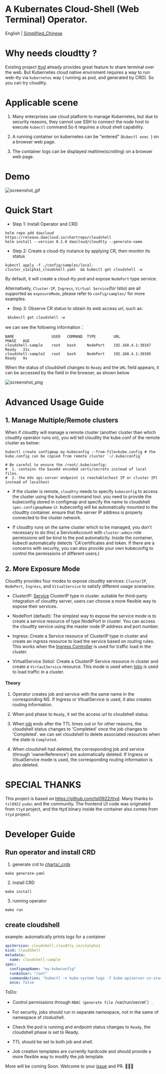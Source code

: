 # A Kubernates Cloud-Shell (Web Terminal) Operator.

English | [Simplified_Chinese](https://github.com/cloudtty/cloudtty/blob/main/README_zh.md)

# Why needs cloudtty ?

Existing project [ttyd](https://github.com/tsl0922/ttyd) already provides great feature to share terminal over the web.
But Kubernetes cloud native enviroment requires a way to run web-tty via `kubernetes` way ( running as pod, and generated by CRD).
So you can try cloudtty.

# Applicable scene

1. Many enterprises use cloud platform to manage Kubernetes, but due to security reasons, they cannot use SSH to connect the node host to execute `kubectl` command.So it requires a cloud shell capability.

2. A running container on kubernetes can be "entered" (`Kubectl exec `) on a browser web page.

3. The container logs can be displayed realtime(scrolling) on a browser web page.

# Demo

![screenshot_gif](https://github.com/cloudtty/cloudtty/raw/main/docs/snapshot.gif)

# Quick Start

- Step 1: Install Operator and CRD

```
helm repo add daocloud  https://release.daocloud.io/chartrepo/cloudshell
helm install --version 0.1.0 daocloud/cloudtty --generate-name
```

- Step 2: Create a cloud-tty instance by applying CR, then monitor its status
```
kubectl apply -f ./config/samples/local-cluster_v1alpha1_cloudshell.yaml  && kubectl get cloudshell -w
```
By default, it will create a cloud-tty pod and expose `NodePort` type service.

Alternatively, `Cluster-IP`, `Ingress`, `Virtual Service`(for Istio) are all supported as `exposureMode`, please refer to `config/samples/` for more examples.

- Step 3: Observe CR status to obtain its web access url, such as:

```
 $kubectl get cloudshell -w
```

we can see the following information：

```shell
NAME                 USER   COMMAND  TYPE        URL                 PHASE   AGE
cloudshell-sample    root   bash     NodePort    192.168.4.1:30167   Ready   31s
cloudshell-sample2   root   bash     NodePort    192.168.4.1:30385   Ready   9s
```

When the status of cloudshell changes to `Ready` and the `URL` field appears, it can be accessed by the field in the browser, as shown below

![screenshot_png](https://github.com/cloudtty/cloudtty/raw/main/docs/snapshot.png)


# Advanced Usage Guide

## 1. Manage Multiple/Remote clusters

When if cloudtty will manage a remote cluster (another cluster than which cloudtty operator runs on), you will tell cloudtty the kube.conf of the remote cluster as below:

```
kubectl create configmap my-kubeconfig --from-file=kube.config # the kube.config can be copied from remote cluster `~/.kube/config`

# Be careful to ensure the /root/.kube/config:
#  1. contains the base64 encoded certs/secrets instead of local files.
#  2. the k8s api-server endpoint is reachable(host IP or cluster IP) instead of localhost
```

* If the cluster is remote, `cloudtty` needs to specify `kubeconfig` to access the cluster using the kubectl command tool. you need to provide the kubeconfig stored in configmap and specify the name to cloudshell `spec.configmapName` cr. kubeconfig will be automatically mounted to the cloudtty container. ensure that the server IP address is properly connected to the cluster network.

* If cloudtty runs on the same cluster which to be managed, you don't necessary to do this( a ServiceAccount with `cluster-admin` role permissions will be bind to the pod automaticlly. Inside the container, kubectl automatically detects 'CA'certificates and token. If there are a concerns with security, you can also provide your own kubeconfig to control the permissions of different users.)

## 2. More Exposure Mode

Cloudtty provides four modes to expose cloudtty services: `ClusterIP`, `NodePort`, `Ingress`, and `VitualService` to satisfy different usage scenarios:

* ClusterIP: [Service](https://kubernetes.io/docs/concepts/services-networking/service/) ClusterIP type in cluster. suitable for third-party integration of cloudtty server, users can choose a more flexible way to expose their services.

* NodePort (default): The simplest way to expose the service mode is to create a service resource of type NodePort in cluster. You can access the cloudtty service using the master node IP address and port number.

* Ingress: Create a Service resource of ClusterIP type in cluster and create an ingress resource to load the service based on routing rules. This works when the [Ingress Controller](https://kubernetes.io/docs/concepts/services-networking/ingress-controllers/) is used for traffic load in the cluster.

* VirtualService (Istio): Create a ClusterIP Service resource in cluster and create a `VirtaulService` resource. This mode is used when [Istio](https://github.com/istio/istio) is used to load traffic in a cluster.

#### Theory

1. Operator creates job and service with the same name in the corresponding NS. If Ingress or VitualService is used, it also creates routing information.

2. When pod phase to `Ready`, it set the access url to cloudshell status.

3. When [job](https://kubernetes.io/docs/concepts/workloads/controllers/job/) ends after the TTL times out or for other reasons, the cloudshell status changes to 'Completed' once the job changes to 'Completed'. we can set cloudshell to delete associated resources when the state is `Completed`.

4. When cloudshell had deleted, the corresponding job and service (through 'ownerReference') are automatically deleted. If Ingress or VitualService mode is used, the corresponding routing information is also deleted.

# SPECIAL THANKS
This project is based on https://github.com/tsl0922/ttyd. Many thanks to `tsl0922` `yudai` and the community.
The frontend UI code was originated from `ttyd` project, and the ttyd binary inside the container also comes from `ttyd` project.

# Developer Guide

## Run operator and install CRD
  
1. generate crd to [charts/_crds]()

```shell
make generate-yaml
```

2. install CRD

```shell
make install
```
  
3. running operator

  ```shell
make run
  ```
 
## create cloudshell

example: automatically prints logs for a container

```yaml
apiVersion: cloudshell.cloudtty.io/v1alpha1
kind: CloudShell
metadata:
  name: cloudshell-sample
spec:
  configmapName: "my-kubeconfig"
  runAsUser: "root"
  commandAction: "kubectl -n kube-system logs -f kube-apiserver-cn-stack"
  once: false
```

ToDo:

- Control permissions through `RBAC（generate file `/var/run/secret`）.

- For security, jobs should run in separate namespace, not in the same of namespace of clodushell.

- Check the pod is running and endpoint status changes to `Ready`, the cloudshell phase is set to Ready.

- TTL should be set to both job and shell.

- Job creation templates are currently hardcode and should provide a more flexible way to modify the job template.

More will be coming Soon. Welcome to your [issue](https://github.com/cloudtty/cloudtty/issues) and PR. 🎉🎉🎉
